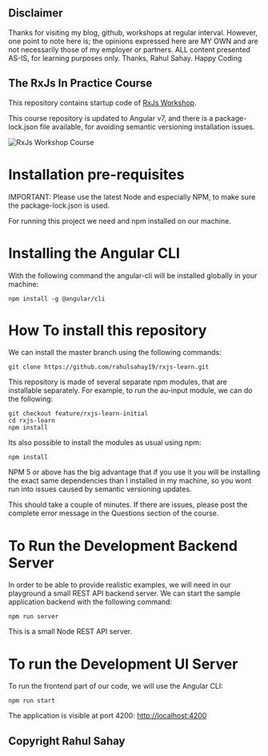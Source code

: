 
## Disclaimer

Thanks for visiting my blog, github, workshops at regular interval. However, one point to note here is; the opinions expressed here are MY OWN and are not necessarily those of my employer or partners. ALL content presented AS-IS, for learning purposes only. Thanks, Rahul Sahay. Happy Coding


## The RxJs In Practice Course

This repository contains startup code of [RxJs Workshop](https://myview.rahulnivi.net/).

This course repository is updated to Angular v7, and there is a  package-lock.json file available, for avoiding semantic versioning installation issues.

![RxJs Workshop Course](https://user-images.githubusercontent.com/3886381/58416722-26778300-80a0-11e9-8e6f-b32f12730c3e.png)


# Installation pre-requisites

IMPORTANT: Please use the latest Node and especially NPM, to make sure the package-lock.json is used.

For running this project we need and npm installed on our machine. 

# Installing the Angular CLI

With the following command the angular-cli will be installed globally in your machine:

    npm install -g @angular/cli 


# How To install this repository

We can install the master branch using the following commands:

    git clone https://github.com/rahulsahay19/rxjs-learn.git
    
This repository is made of several separate npm modules, that are installable separately. For example, to run the au-input module, we can do the following:
    
    git checkout feature/rxjs-learn-initial
    cd rxjs-learn
    npm install

Its also possible to install the modules as usual using npm:

    npm install 

NPM 5 or above has the big advantage that if you use it you will be installing the exact same dependencies than I installed in my machine, so you wont run into issues caused by semantic versioning updates.

This should take a couple of minutes. If there are issues, please post the complete error message in the Questions section of the course.

# To Run the Development Backend Server

In order to be able to provide realistic examples, we will need in our playground a small REST API backend server. We can start the sample application backend with the following command:

    npm run server

This is a small Node REST API server.

# To run the Development UI Server

To run the frontend part of our code, we will use the Angular CLI:

    npm run start 

The application is visible at port 4200: [http://localhost:4200](http://localhost:4200)




## Copyright Rahul Sahay

